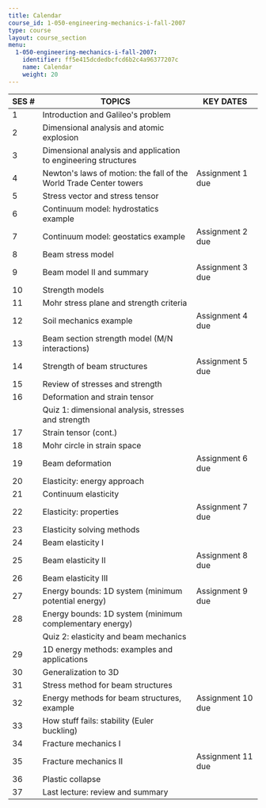 ```yaml
---
title: Calendar
course_id: 1-050-engineering-mechanics-i-fall-2007
type: course
layout: course_section
menu:
  1-050-engineering-mechanics-i-fall-2007:
    identifier: ff5e415dcdedbcfcd6b2c4a96377207c
    name: Calendar
    weight: 20
---
```


| SES # | TOPICS | KEY DATES |
| --- | --- | --- |
| 1 | Introduction and Galileo's problem |  |
| 2 | Dimensional analysis and atomic explosion |  |
| 3 | Dimensional analysis and application to engineering structures |  |
| 4 | Newton's laws of motion: the fall of the World Trade Center towers | Assignment 1 due |
| 5 | Stress vector and stress tensor |  |
| 6 | Continuum model: hydrostatics example |  |
| 7 | Continuum model: geostatics example | Assignment 2 due |
| 8 | Beam stress model |  |
| 9 | Beam model II and summary | Assignment 3 due |
| 10 | Strength models |  |
| 11 | Mohr stress plane and strength criteria |  |
| 12 | Soil mechanics example | Assignment 4 due |
| 13 | Beam section strength model (M/N interactions) |  |
| 14 | Strength of beam structures | Assignment 5 due |
| 15 | Review of stresses and strength |  |
| 16 | Deformation and strain tensor |  |
|  | Quiz 1: dimensional analysis, stresses and strength |  |
| 17 | Strain tensor (cont.) |  |
| 18 | Mohr circle in strain space |  |
| 19 | Beam deformation | Assignment 6 due |
| 20 | Elasticity: energy approach |  |
| 21 | Continuum elasticity |  |
| 22 | Elasticity: properties | Assignment 7 due |
| 23 | Elasticity solving methods |  |
| 24 | Beam elasticity I |  |
| 25 | Beam elasticity II | Assignment 8 due |
| 26 | Beam elasticity III |  |
| 27 | Energy bounds: 1D system (minimum potential energy) | Assignment 9 due |
| 28 | Energy bounds: 1D system (minimum complementary energy) |  |
|  | Quiz 2: elasticity and beam mechanics |  |
| 29 | 1D energy methods: examples and applications |  |
| 30 | Generalization to 3D |  |
| 31 | Stress method for beam structures |  |
| 32 | Energy methods for beam structures, example | Assignment 10 due |
| 33 | How stuff fails: stability (Euler buckling) |  |
| 34 | Fracture mechanics I |  |
| 35 | Fracture mechanics II | Assignment 11 due |
| 36 | Plastic collapse |  |
| 37 | Last lecture: review and summary |